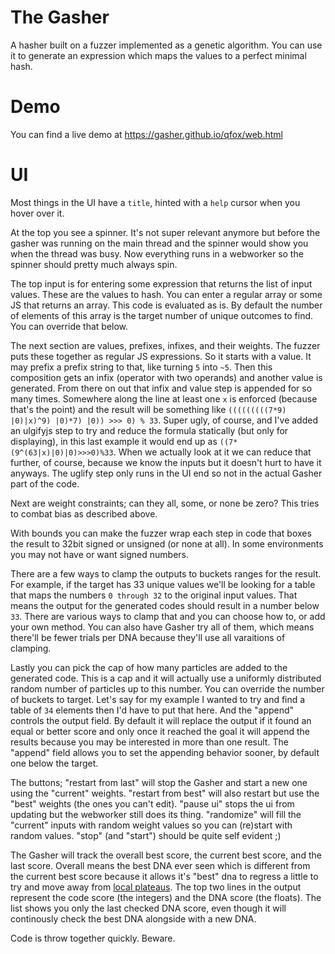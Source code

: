 # The Gasher

A hasher built on a fuzzer implemented as a genetic algorithm. You can use it to generate an expression which maps the values to a perfect minimal hash.

# Demo

You can find a live demo at https://gasher.github.io/qfox/web.html

# UI

Most things in the UI have a `title`, hinted with a `help` cursor when you hover over it.

At the top you see a spinner. It's not super relevant anymore but before the gasher was running on the main thread and the spinner would show you when the thread was busy. Now everything runs in a webworker so the spinner should pretty much always spin.

The top input is for entering some expression that returns the list of input values. These are the values to hash. You can enter a regular array or some JS that returns an array. This code is evaluated as is. By default the number of elements of this array is the target number of unique outcomes to find. You can override that below.

The next section are values, prefixes, infixes, and their weights. The fuzzer puts these together as regular JS expressions. So it starts with a value. It may prefix a prefix string to that, like turning `5` into `~5`. Then this composition gets an infix (operator with two operands) and another value is generated. From there on out that infix and value step is appended for so many times. Somewhere along the line at least one `x` is enforced (because that's the point) and the result will be something like `(((((((((7*9) |0)|x)^9) |0)*7) |0)) >>> 0) % 33`. Super ugly, of course, and I've added an ulgifyjs step to try and reduce the formula statically (but only for displaying), in this last example it would end up as `((7*(9^(63|x)|0)|0)>>>0)%33`. When we actually look at it we can reduce that further, of course, because we know the inputs but it doesn't hurt to have it anyways. The uglify step only runs in the UI end so not in the actual Gasher part of the code.

Next are weight constraints; can they all, some, or none be zero? This tries to combat bias as described above.

With bounds you can make the fuzzer wrap each step in code that boxes the result to 32bit signed or unsigned (or none at all). In some environments you may not have or want signed numbers.

There are a few ways to clamp the outputs to buckets ranges for the result. For example, if the target has 33 unique values we'll be looking for a table that maps the numbers `0 through 32` to the original input values. That means the output for the generated codes should result in a number below `33`. There are various ways to clamp that and you can choose how to, or add your own method. You can also have Gasher try all of them, which means there'll be fewer trials per DNA because they'll use all varaitions of clamping.

Lastly you can pick the cap of how many particles are added to the generated code. This is a cap and it will actually use a uniformly distributed random number of particles up to this number. You can override the number of buckets to target. Let's say for my example I wanted to try and find a table of `34` elements then I'd have to put that here. And the "append" controls the output field. By default it will replace the output if it found an equal or better score and only once it reached the goal it will append the results because you may be interested in more than one result. The "append" field allows you to set the appending behavior sooner, by default one below the target.

The buttons; "restart from last" will stop the Gasher and start a new one using the "current" weights. "restart from best" will also restart but use the "best" weights (the ones you can't edit). "pause ui" stops the ui from updating but the webworker still does its thing. "randomize" will fill the "current" inputs with random weight values so you can (re)start with random values. "stop" (and "start") should be quite self evident ;)

The Gasher will track the overall best score, the current best score, and the last score. Overall means the best DNA ever seen which is different from the current best score because it allows it's "best" dna to regress a little to try and move away from [local plateaus](https://en.wikipedia.org/wiki/Local_search_(constraint_satisfaction)). The top two lines in the output represent the code score (the integers) and the DNA score (the floats). The list shows you only the last checked DNA score, even though it will continously check the best DNA alongside with a new DNA. 

Code is throw together quickly. Beware.
